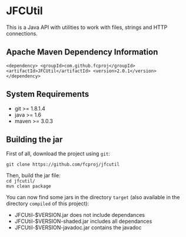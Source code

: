 # JFCUtil
This is a Java API with utilities to work with files, strings and HTTP connections. 

## Apache Maven Dependency Information

`<dependency>
    <groupId>com.github.fcproj</groupId>
    <artifactId>JFCUtil</artifactId>
    <version>2.0.1</version>
</dependency>`

## System Requirements

- git >= 1.8.1.4
- java >= 1.6
- maven >= 3.0.3

## Building the jar
First of all, download the project using `git`:  

`git clone https://github.com/fcproj/jfcutil`  
  
Then, build the jar file:  
`cd jfcutil/`   
`mvn clean package`  

You can now find some jars in the directory `target` (also available in the directory `compiled` of this project):

- JFCUtil-$VERSION.jar does not include dependances
- JFCUtil-$VERSION-shaded.jar includes all dependances
- JFCUtil-$VERSION-javadoc.jar contains the javadoc
